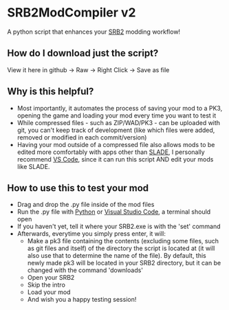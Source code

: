 # SRB2ModCompiler v2
A python script that enhances your [SRB2](https://www.srb2.org/) modding workflow!

## How do I download just the script?
View it here in github -> Raw -> Right Click -> Save as file

## Why is this helpful?
- Most importantly, it automates the process of saving your mod to a PK3, opening the game and loading your mod every time you want to test it
- While compressed files - such as ZIP/WAD/PK3 - can be uploaded with git, you can't keep track of development (like which files were added, removed or modified in each commit/version)
- Having your mod outside of a compressed file also allows mods to be edited more comfortably with apps other than [SLADE](https://github.com/sirjuddington/SLADE), I personally recommend [VS Code](https://code.visualstudio.com/), since it can run this script AND edit your mods like SLADE.

## How to use this to test your mod
- Drag and drop the .py file inside of the mod files
- Run the .py file with [Python](https://www.python.org/) or [Visual Studio Code](https://code.visualstudio.com/), a terminal should open
- If you haven't yet, tell it where your SRB2.exe is with the 'set' command
- Afterwards, everytime you simply press enter, it will:
  - Make a pk3 file containing the contents (excluding some files, such as git files and itself) of the directory the script is located at (it will also use that to determine the name of the file). By default, this newly made pk3 will be located in your SRB2 directory, but it can be changed with the command 'downloads'
  - Open your SRB2
  - Skip the intro
  - Load your mod
  - And wish you a happy testing session!
